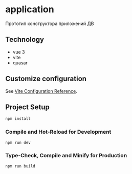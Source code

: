 # application

Прототип конструктора приложений ДВ

## Technology

- vue 3
- vite
- quasar

## Customize configuration

See [Vite Configuration Reference](https://vitejs.dev/config/).

## Project Setup

```sh
npm install
```

### Compile and Hot-Reload for Development

```sh
npm run dev
```

### Type-Check, Compile and Minify for Production

```sh
npm run build
```
